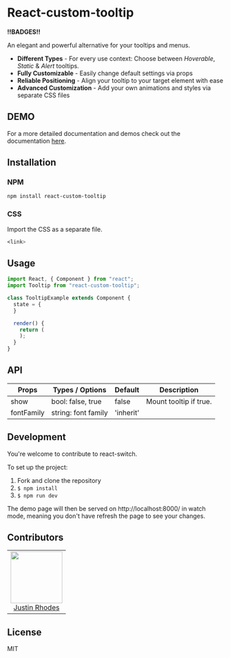 # React-custom-tooltip

**!!BADGES!!**

An elegant and powerful alternative for your tooltips
and menus.

- **Different Types** - For every use context: Choose between _Hoverable_, _Static_ &amp; _Alert_ tooltips.
- **Fully Customizable** - Easily change default settings via props
- **Reliable Positioning** - Align your tooltip to your
target element with ease
- **Advanced Customization** - Add your own animations and styles via separate CSS files

## DEMO

For a more detailed documentation and demos check out the documentation [here](https://somelink/).

## Installation

### NPM

```bash
npm install react-custom-tooltip
```

### CSS

Import the CSS as a separate file.
```css
<link>
```
## Usage
```javascript
import React, { Component } from "react";
import Tooltip from "react-custom-tooltip";

class TooltipExample extends Component {
  state = {
  }

  render() {
    return (
    );
  }
}
```
## API

| Props      | Types / Options     | Default   | Description            |
| ---------- | ------------------- | --------- | ---------------------- |
| show       | bool: false, true   | false     | Mount tooltip if true. |
| fontFamily | string: font family | 'inherit' |                        |


## Development

You're welcome to contribute to react-switch.

To set up the project:

1.  Fork and clone the repository
2.  `$ npm install`
3.  `$ npm run dev`

The demo page will then be served on http://localhost:8000/ in watch mode, meaning you don't have refresh the page to see your changes.

## Contributors

<table>
  <tbody>
    <tr>
      <td align="center">
        <img src="https://github.com/justinrhodes1.png" width="120">
        <br />
        <a href="https://github.com/justinrhodes1">Justin Rhodes<a/>
      </td>
    </tr>
  </tbody>
</table>

## License

MIT